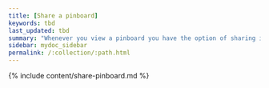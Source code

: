 ```yaml
---
title: [Share a pinboard]
keywords: tbd
last_updated: tbd
summary: "Whenever you view a pinboard you have the option of sharing it with others. "
sidebar: mydoc_sidebar
permalink: /:collection/:path.html
---
```


{% include content/share-pinboard.md %}

